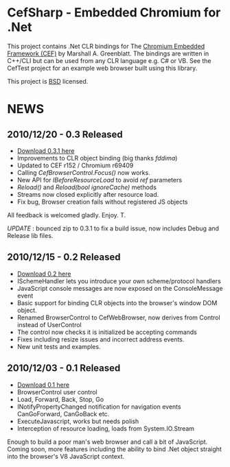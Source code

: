 CefSharp - Embedded Chromium for .Net
=====================================

This project contains .Net CLR bindings for The [Chromium Embedded Framework (CEF)](http://code.google.com/p/chromiumembedded/ "Google Code") by Marshall A. Greenblatt.  The bindings are written in C++/CLI but can be used from any CLR language e.g. C# or VB.  See the CefTest project for an example web browser built using this library.

This project is [BSD](http://www.opensource.org/licenses/bsd-license.php "BSD License") licensed.

NEWS
====

2010/12/20 - 0.3 Released
-------------------------
- [Download 0.3.1 here](https://github.com/downloads/chillitom/CefSharp/CefSharp-0.3.1.7z "src, bins and examples")
- Improvements to CLR object binding (big thanks _fddima_)
- Updated to CEF r152 / Chromium r69409
- Calling _CefBrowserControl.Focus()_ now works.
- New API for _IBeforeResourceLoad_ to avoid _ref_ parameters
- _Reload()_ and _Reload(bool ignoreCache)_ methods
- Streams now closed explicitly after resource load.
- Fix bug, Browser creation fails without registered JS objects

All feedback is welcomed gladly. Enjoy. T.

_UPDATE_ : bounced zip to 0.3.1 to fix a build issue, now includes Debug and Release lib files.

2010/12/15 - 0.2 Released
-------------------------
- [Download 0.2 here](https://github.com/downloads/chillitom/CefSharp/CefSharp-0.2.7z "src, bins and examples")
- ISchemeHandler lets you introduce your own scheme/protocol handlers
- JavaScript console messages are now exposed on the ConsoleMessage event
- Basic support for binding CLR objects into the browser's window DOM object.
- Renamed BrowserControl to CefWebBrowser, now derives from Control instead of UserControl
- The control now checks it is initialized be accepting commands
- Fixes including resize issues and incorrect address events.
- New unit tests and examples.

2010/12/03 - 0.1 Released
-------------------------
- [Download 0.1 here](https://github.com/downloads/chillitom/CefSharp/CefSharp-0.1.7z "src, bins and examples")
- BrowserControl user control
- Load, Forward, Back, Stop, Go
- INotifyPropertyChanged notification for navigation events CanGoForward, CanGoBack etc.
- ExecuteJavascript, works but needs polish
- Interception of resource loading, loads from System.IO.Stream

Enough to build a poor man's web browser and call a bit of JavaScript. Coming soon, more features including the ability to bind .Net object straight into the browser's V8 JavaScript context.





